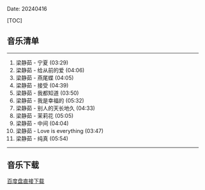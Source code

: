 Date: 20240416


[TOC]


## 音乐清单


------------------------------------------------------------------------

1.  梁静茹 - 宁夏 (03:29)
2.  梁静茹 - 给从前的爱 (04:06)
3.  梁静茹 - 燕尾蝶 (04:05)
4.  梁静茹 - 接受 (04:39)
5.  梁静茹 - 我都知道 (03:50)
6.  梁静茹 - 我是幸福的 (05:32)
7.  梁静茹 - 别人的天长地久 (04:33)
8.  梁静茹 - 茉莉花 (05:05)
9.  梁静茹 - 中间 (04:04)
10. 梁静茹 - Love is everything (03:47)
11. 梁静茹 - 纯真 (05:54)

------------------------------------------------------------------------


## 音乐下载


<a class="btn btn-primary" target="_blank"
    href="https://pan.baidu.com/s/1x-xZi72InvVfHVJVuTGnwA?pwd=0nww"><span
        class="glyphicon glyphicon-download-alt" aria-hidden="true"></span>
    百度盘直接下载
</a>

